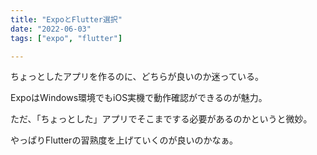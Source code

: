 ```yaml
---
title: "ExpoとFlutter選択"
date: "2022-06-03"
tags: ["expo", "flutter"]

---
```


ちょっとしたアプリを作るのに、どちらが良いのか迷っている。

ExpoはWindows環境でもiOS実機で動作確認ができるのが魅力。

ただ、「ちょっとした」アプリでそこまでする必要があるのかというと微妙。

やっぱりFlutterの習熟度を上げていくのが良いのかなぁ。

